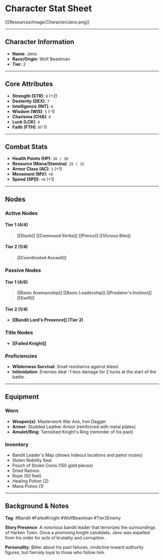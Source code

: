 # Character Stat Sheet

![[Resources/Image/Character/Jeno.png]]

---

## Character Information
- **Name**: Jeno
- **Race/Origin**: Wolf Beastman
- **Tier**: 2

---

## Core Attributes
- **Strength (STR)**: `8` (+2)
- **Dexterity (DEX)**: `7`
- **Intelligence (INT)**: `4`
- **Wisdom (WIS)**: `5` (-1)
- **Charisma (CHA)**: `6`
- **Luck (LCK)**: `4`
- **Faith (FTH)**: `0`(-1)

---

## Combat Stats
- **Health Points (HP)**: `30 / 30`
- **Resource (Mana/Stamina)**: `15 / 15`
- **Armor Class (AC)**: `3` (+1)
- **Movement (MV)**: `+0` 
- **Speed (SPD)**: `+0` (+1)

---

## Nodes
### Active Nodes
#### Tier 1 (4/4)
>**[[Slash]]**
>**[[Command Strike]]**
>**[[Pierce]]**
>**[[Vicious Bite]]**

#### Tier 2 (1/4)
>**[[Coordinated Assault]]**

### Passive Nodes
#### Tier 1 (4/6)
>**[[Basic Axemanship]]**
>**[[Basic Leadership]]**
>**[[Predator's Instinct]]**
>**[[Swift]]**

#### Tier 2 (1/4)
- **[[Bandit Lord's Presence]] (Tier 2)**

### Title Nodes
- **[[Failed Knight]]**

### Proficiencies
- **Wilderness Survival**: Small resistance against bleed.
- **Intimidation**: Enemies deal -1 less damage for 2 turns at the start of the battle.

---

## Equipment
### Worn
- **Weapon(s)**: Masterwork War Axe, Iron Dagger
- **Armor**: Studded Leather Armor (reinforced with metal plates)
- **Amulet/Ring**: Tarnished Knight's Ring (reminder of his past)

### Inventory
- Bandit Leader's Map (shows hideout locations and patrol routes)
- Stolen Nobility Seal
- Pouch of Stolen Coins (150 gold pieces)
- Dried Rations
- Rope (50 feet)
- Healing Potion (2)
- Mana Potion (1)

---

## Background & Notes
**Tag**: #Bandit #FailedKnight #WolfBeastman #Tier2Enemy

**Story Presence**: A notorious bandit leader that terrorizes the surroundings of Harken Town. Once a promising knight candidate, Jeno was expelled from his order for acts of brutality and corruption.

**Personality**: Bitter about his past failures, vindictive toward authority figures, but fiercely loyal to those who follow him.
